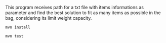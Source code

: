 This program receives path for a txt file with items informations as parameter and find the best solution to fit as many items as possible in the bag, considering its limit weight capacity.

```maven
mvn install

mvn test 
```
